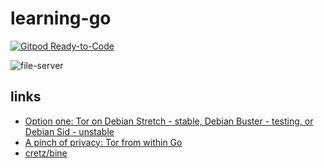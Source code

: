 # learning-go #

[![Gitpod Ready-to-Code](https://img.shields.io/badge/Gitpod-Ready--to--Code-blue?logo=gitpod)](https://gitpod.io/#https://github.com/Eldius/learning-go/learning-go) 

![file-server](https://github.com/Eldius/learning-go/workflows/file-server/badge.svg)

## links ##

- [Option one: Tor on Debian Stretch - stable, Debian Buster - testing, or Debian Sid - unstable](https://2019.www.torproject.org/docs/debian.html.en)
- [A pinch of privacy: Tor from within Go](https://medium.com/interplanetary-social-network/a-pinch-of-privacy-tor-from-within-go-fc4b09986120)
- [cretz/bine](https://github.com/cretz/bine)
